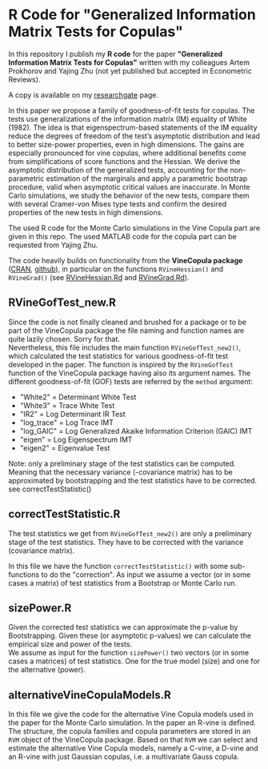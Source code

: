 # R Code for "Generalized Information Matrix Tests for Copulas"
In this repository I publish my **R code** for the paper **"Generalized Information Matrix Tests for Copulas"** written with my colleagues Artem Prokhorov and Yajing Zhu (not yet published but accepted in Econometric Reviews).

A copy is available on my [researchgate](https://www.researchgate.net/publication/299641789_Generalized_Information_Matrix_Tests_for_Copulas) page.

In this paper we propose a family of goodness-of-fit tests for copulas. The tests use generalizations of the information matrix (IM) equality of White (1982).
The idea is that eigenspectrum-based statements of the IM equality reduce the degrees
of freedom of the test’s asymptotic distribution and lead to better size-power
properties, even in high dimensions. The gains are especially pronounced for
vine copulas, where additional benefits come from simplifications of score functions and the Hessian.
We derive the asymptotic distribution of the generalized
tests, accounting for the non-parametric estimation of the marginals and apply a 
parametric bootstrap procedure, valid when asymptotic critical values
are inaccurate. In Monte Carlo simulations, we study the behavior of the new
tests, compare them with several Cramer-von Mises type tests and confirm the
desired properties of the new tests in high dimensions.

The used R code for the Monte Carlo simulations in the Vine Copula part are given in this repo.
The used MATLAB code for the copula part can be requested from Yajing Zhu.

The code heavily builds on functionality from the **VineCopula package** ([CRAN](https://cran.r-project.org/web/packages/VineCopula/index.html), [github](https://github.com/ulf85/VineCopula)), in particular on the functions `RVineHessian()` and `RVineGrad()`
(see [RVineHessian.Rd](https://github.com/ulf85/VineCopula/blob/master/man/RVineHessian.Rd) and [RVineGrad.Rd](https://github.com/ulf85/VineCopula/blob/master/man/RVineGrad.Rd)).

## RVineGofTest_new.R

Since the code is not finally cleaned and brushed for a package or to be part of the VineCopula package the file naming and function names are quite lazily chosen. Sorry for that.  
Nevertheless, this file includes the main function `RVineGofTest_new2()`, which calculated the test statistics for various goodness-of-fit test developed in the paper. The function is inspired by the `RVineGofTest` function of the VineCopula package having also its argument names. The different goodness-of-fit (GOF) tests are referred by the `method` argument:

+ "White2" = Determinant White Test
+ "White3" = Trace White Test
+ "IR2" = Log Determinant IR Test
+ "log_trace" = Log Trace IMT
+ "log_GAIC" = Log Generalized Akaike Information Criterion (GAIC) IMT
+ "eigen" = Log Eigenspectrum IMT 
+ "eigen2" = Eigenvalue Test
 
Note: only a preliminary stage of the test statistics can be computed. 
Meaning that the necessary variance (-covariance matrix) has to be approximated
by bootstrapping and the test statistics have to be corrected.  
see correctTestStatistic()

## correctTestStatistic.R

The test statistics we get from `RVineGofTest_new2()` are only a preliminary 
stage of the test statistics. They have to be corrected with the variance
(covariance matrix).

In this file we have the function `correctTestStatistic()` with some sub-functions to do the "correction".
As input we assume a vector (or in some cases a matrix) of test statistics from a Bootstrap or Monte Carlo run.

## sizePower.R

Given the corrected test statistics we can approximate the p-value by Bootstrapping.
Given these (or asymptotic p-values) we can calculate the empirical size and power of the tests.  
We assume as input for the function `sizePower()` two vectors (or in some cases a matrices) of test statistics.
One for the true model (size) and one for the alternative (power).

## alternativeVineCopulaModels.R

In this file we give the code for the alternative Vine Copula models used in the paper for the Monte Carlo simulation. In the paper an R-vine is defined. The structure, the copula families and copula parameters are stored in an `RVM` object of the VineCopula package. Based on that `RVM` we can select and estimate the alternative Vine Copula models, namely a C-vine, a D-vine and an R-vine with just Gaussian copulas, i.e. a multivariate Gauss copula.
